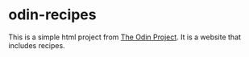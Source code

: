 # odin-recipes

This is a simple html project from [The Odin Project](https://www.theodinproject.com/lessons/foundations-recipes). It is a website that includes recipes.  